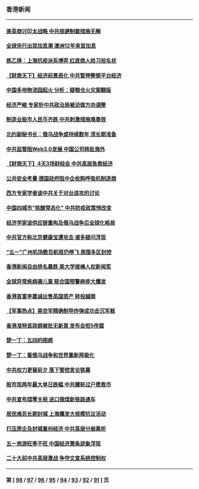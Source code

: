 ### 香港新闻
---
#### [美英商讨印太战略 中共规避制裁措施无解](../../pages/ncid1349362/n13727536.md) 
#### [全球央行出现加息潮 澳洲12年来首加息](../../pages/ncid1349362/n13727573.md) 
#### [练乙铮：上海抗疫派系博弈 红底商人给习投名状](../../pages/ncid1349362/n13727375.md) 
#### [【财商天下】经济前景恶化 中共暂停整顿平台经济](../../pages/ncid1349362/n13727297.md) 
#### [中国多地物流园起火 分析：疑粮仓火灾案翻版](../../pages/ncid1349362/n13727171.md) 
#### [经济严峻 专家析中共政治局被迫做方向调整](../../pages/ncid1349362/n13727167.md) 
#### [制造业股市人民币齐跌 中共刺激措施难奏效](../../pages/ncid1349362/n13727166.md) 
#### [北约副秘书长：俄乌战争或持续数年 须长期准备](../../pages/ncid1349362/n13727098.md) 
#### [中共监管阻Web3.0发展 中国公司转赴海外](../../pages/ncid1349362/n13727105.md) 
#### [【财商天下】4天3场财经会 中共高层急救经济](../../pages/ncid1349362/n13726454.md) 
#### [公共安全考量 德国政府阻中企收购呼吸机制造商](../../pages/ncid1349362/n13726437.md) 
#### [西方专家学者谈中共关于对台进攻的讨论](../../pages/ncid1349362/n13726425.md) 
#### [中国四城市“核酸常态化” 中共防疫政策悄改变](../../pages/ncid1349362/n13726393.md) 
#### [经济学家谈供应链重构及俄乌战争后全球化格局](../../pages/ncid1349362/n13726344.md) 
#### [中共官方称北京健康宝遭攻击 诸多疑问浮现](../../pages/ncid1349362/n13726340.md) 
#### [“五一”广州机场数百航班仍停飞 周围多区封控](../../pages/ncid1349362/n13726321.md) 
#### [香港新闻自由排名暴跌 美大学接棒人权新闻奖](../../pages/ncid1349362/n13725749.md) 
#### [全球异常疾病袭儿童 联合国预警麻疹大爆发](../../pages/ncid1349362/n13726348.md) 
#### [香港首富李嘉诚出售英国资产 转投越南](../../pages/ncid1349362/n13726332.md) 
#### [【军事热点】美空军精确制导炸弹成功击沉军舰](../../pages/ncid1349362/n13726081.md) 
#### [香港准特首政纲被批无新意 发布会拒5传媒](../../pages/ncid1349362/n13726002.md) 
#### [楚一丁：五四的困惑](../../pages/ncid1349362/n13725250.md) 
#### [楚一丁：看俄乌战争和世界重新两极化](../../pages/ncid1349362/n13725129.md) 
#### [中共权力更替前夕 落下管控言论铁幕](../../pages/ncid1349362/n13724847.md) 
#### [股市现两年最大单日跌幅 中共腰斩过户费救市](../../pages/ncid1349362/n13724837.md) 
#### [中共宣布煤零关税 进口俄煤新铁路通车](../../pages/ncid1349362/n13724873.md) 
#### [居民难忍长期封城 上海爆发大规模抗议活动](../../pages/ncid1349362/n13724894.md) 
#### [打压房企及封城重创经济 中共高层分崩离析](../../pages/ncid1349362/n13724872.md) 
#### [五一旅游旺季不旺 中国经济萧条迹象浮现](../../pages/ncid1349362/n13724856.md) 
#### [二十大前中共高层激战 争夺文宣系统控制权](../../pages/ncid1349362/n13724822.md) 

---
#### 第 [ [98](./98.md) / [97](./97.md) / [96](./96.md) / [95](./95.md) / [94](./94.md) / [93](./93.md) / [92](./92.md) / [91](./91.md) ] 页
